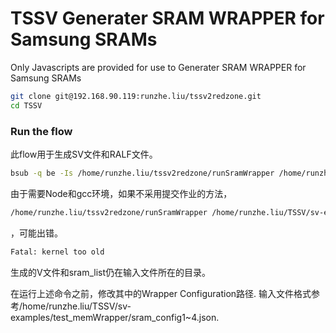 # TSSV  Generater SRAM WRAPPER for Samsung SRAMs

Only Javascripts are provided for use to Generater SRAM WRAPPER for Samsung SRAMs

```bash
git clone git@192.168.90.119:runzhe.liu/tssv2redzone.git
cd TSSV
```

### Run the flow
此flow用于生成SV文件和RALF文件。
```bash
bsub -q be -Is /home/runzhe.liu/tssv2redzone/runSramWrapper /home/runzhe.liu/TSSV/sv-examples/test_memWrapper/sram_config1.json 
```
由于需要Node和gcc环境，如果不采用提交作业的方法，
```bash
/home/runzhe.liu/tssv2redzone/runSramWrapper /home/runzhe.liu/TSSV/sv-examples/test_memWrapper/sram_config1.json 
```
，可能出错。
```bash
Fatal: kernel too old
```
生成的V文件和sram_list仍在输入文件所在的目录。

在运行上述命令之前，修改其中的Wrapper Configuration路径.
输入文件格式参考/home/runzhe.liu/TSSV/sv-examples/test_memWrapper/sram_config1~4.json.



